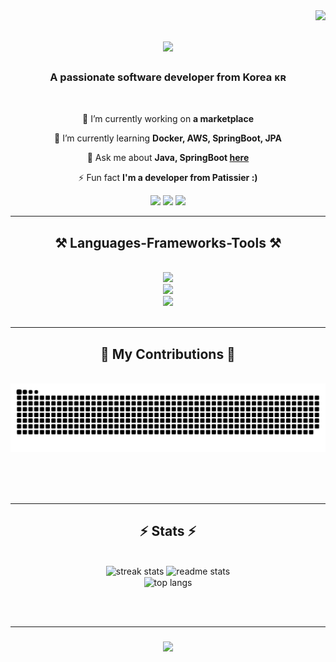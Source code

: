 <img align="right" src="https://visitor-badge.laobi.icu/badge?page_id=Komo1284.Komo1284" />

<h1 align="center">
    <img src="https://readme-typing-svg.herokuapp.com/?font=Righteous&size=35&center=true&vCenter=true&width=500&height=70&duration=4000&lines=Hi+There!+👋;+I'm+KOMOREBI+!;" />
</h1>

<h3 align="center">A passionate software developer from Korea ᴋʀ</h3>

<br/>

<div align="center">
 
 🔭 I’m currently working on **a marketplace**
 
 🌱 I’m currently learning **Docker, AWS, SpringBoot, JPA**

💬 Ask me about **Java, SpringBoot [here](https://github.com/Komo1284)**

⚡ Fun fact **I'm a developer from Patissier :)**

 </div>
 
<div align="center"> 
  <a href="mailto:pedro.sales.rkdgur96@gmail.com" style="display: inline-block;" target="_blank">
    <img src="https://img.shields.io/badge/Gmail-333333?style=for-the-badge&logo=gmail&logoColor=red"  />
  </a>
  <a href="https://komo1284.github.io" target="_blank" style="display: inline-block;">
     <img src="https://img.shields.io/badge/Portfolio-FF5722?style=for-the-badge&logo=todoist&logoColor=white" t/> <!-- sqlite, safari, google-chrome are other good icon options -->
  </a>
  <a href="https://komorebi1284.tistory.com/" style="display: inline-block;" arget="_blank" >
    <img src="https://github-readme-tistory-card.vercel.app/api/badge?name=Tistory%20Blog" />
  </a>
  
</div>
 <hr/>

<h2 align="center">⚒️ Languages-Frameworks-Tools ⚒️</h2>
<br/>
<div align="center">
    <img src="https://skillicons.dev/icons?i=apple,windows,linux,ubuntu" /><br>
    <img src="https://skillicons.dev/icons?i=html,css,tailwind,javascript,vscode,eclipse,idea,git,github,notion" /><br>
    <img src="https://skillicons.dev/icons?i=py,java,spring,maven,gradle,hibernate,postman,mysql,aws,docker" /><br>
</div>
<br/>
<hr/>

<div align="center">
  <h2>🐍 My Contributions 🐍</h2>
  <br>
  <img alt="snake eating my contributions" src="https://raw.githubusercontent.com/Komo1284/Komo1284/output/github-contribution-grid-snake-dark.svg" />
  
  <br/><br/><br/>
</div>

<hr/>
<h2 align="center">⚡ Stats ⚡</h2>
<br>
<div align=center>
  <img width=390 src="https://streak-stats.demolab.com/?user=komo1284&theme=react&border_radius=10" alt="streak stats"/>
  <img width=390 src="https://github-readme-stats.vercel.app/api?username=komo1284&count_private=true&show_icons=true&theme=react&rank_icon=github&border_radius=10" alt="readme stats" />
  <br/>
  <img width=325 align="center" src="https://github-readme-stats.vercel.app/api/top-langs/?username=komo1284&hide=HTML&langs_count=8&layout=compact&theme=react&border_radius=10&size_weight=0.5&count_weight=0.5&exclude_repo=github-readme-stats" alt="top langs" />
</div>

<br/><br/>

<hr/>
<h3 align="center">
    <img src="https://readme-typing-svg.herokuapp.com/?font=Righteous&size=35&center=true&vCenter=true&width=500&height=70&duration=3000&lines=Thanks+for+visiting!+👋;" />
</h1>
